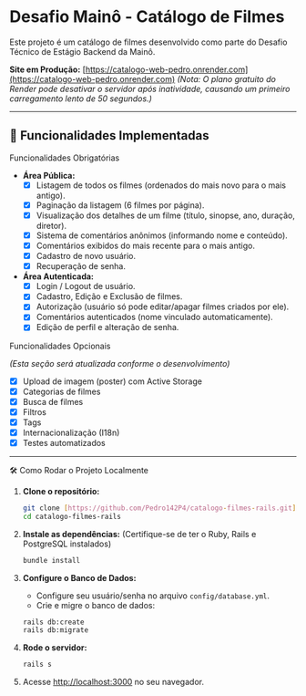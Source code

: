 # Desafio Mainô - Catálogo de Filmes

Este projeto é um catálogo de filmes desenvolvido como parte do Desafio Técnico de Estágio Backend da Mainô.

**Site em Produção:** [https://catalogo-web-pedro.onrender.com](https://catalogo-web-pedro.onrender.com)
*(Nota: O plano gratuito do Render pode desativar o servidor após inatividade, causando um primeiro carregamento lento de 50 segundos.)*

---

## 🚀 Funcionalidades Implementadas

Funcionalidades Obrigatórias

* **Área Pública:**
    * [X] Listagem de todos os filmes (ordenados do mais novo para o mais antigo).
    * [X] Paginação da listagem (6 filmes por página).
    * [X] Visualização dos detalhes de um filme (título, sinopse, ano, duração, diretor).
    * [X] Sistema de comentários anônimos (informando nome e conteúdo).
    * [X] Comentários exibidos do mais recente para o mais antigo.
    * [X] Cadastro de novo usuário.
    * [X] Recuperação de senha.
* **Área Autenticada:**
    * [X] Login / Logout de usuário.
    * [X] Cadastro, Edição e Exclusão de filmes.
    * [X] Autorização (usuário só pode editar/apagar filmes criados por ele).
    * [X] Comentários autenticados (nome vinculado automaticamente).
    * [X] Edição de perfil e alteração de senha.

Funcionalidades Opcionais 

*(Esta seção será atualizada conforme o desenvolvimento)*

* [x] Upload de imagem (poster) com Active Storage
* [x] Categorias de filmes
* [x] Busca de filmes
* [x] Filtros
* [x] Tags
* [x] Internacionalização (I18n)
* [x] Testes automatizados

---

🛠️ Como Rodar o Projeto Localmente 

1.  **Clone o repositório:**
    ```bash
    git clone [https://github.com/Pedro142P4/catalogo-filmes-rails.git](https://github.com/Pedro142P4/catalogo-filmes-rails.git)
    cd catalogo-filmes-rails
    ```

2.  **Instale as dependências:**
    (Certifique-se de ter o Ruby, Rails e PostgreSQL instalados)
    ```bash
    bundle install
    ```

3.  **Configure o Banco de Dados:**
    * Configure seu usuário/senha no arquivo `config/database.yml`.
    * Crie e migre o banco de dados:
    ```bash
    rails db:create
    rails db:migrate
    ```

4.  **Rode o servidor:**
    ```bash
    rails s
    ```

5.  Acesse [http://localhost:3000](http://localhost:3000) no seu navegador.
